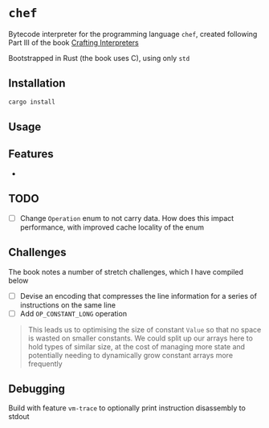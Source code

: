 # `chef`

Bytecode interpreter for the programming language `chef`, created following Part III of the book [Crafting Interpreters](https://craftinginterpreters.com/)

Bootstrapped in Rust (the book uses C), using only `std`

## Installation

```rust
cargo install
```

## Usage

## Features

-

## TODO

- [ ] Change `Operation` enum to not carry data. How does this impact performance, with improved cache locality of the enum

## Challenges

The book notes a number of stretch challenges, which I have compiled below

- [ ] Devise an encoding that compresses the line information for a series of instructions on the same line
- [ ] Add `OP_CONSTANT_LONG` operation

> This leads us to optimising the size of constant `Value` so that no space is wasted on smaller constants. We could split up our arrays here to hold types of similar size, at the cost of managing more state and potentially needing to dynamically grow constant arrays more frequently

## Debugging

Build with feature `vm-trace` to optionally print instruction disassembly to stdout
